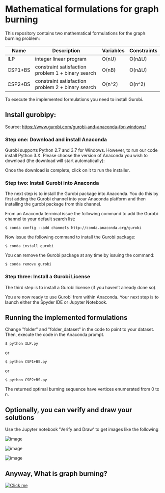 # Mathematical formulations for graph burning
This repository contains two mathematical formulations for the graph burning problem:

| Name  | Description | Variables | Constraints |
| ------------- | ------------- | -------------  | ------------- |
| ILP  | integer linear program  | O(nU) | O(nΔU) |
| CSP1+BS  | constraint satisfaction problem 1 + binary search  | O(nB) | O(nΔU) |
| CSP2+BS  | constraint satisfaction problem 2 + binary search  | O(n^2) | O(n^2) |

To execute the implemented formulations you need to install Gurobi.

## Install gurobipy:

Source: https://www.gurobi.com/gurobi-and-anaconda-for-windows/

### Step one: Download and install Anaconda

Gurobi supports Python 2.7 and 3.7 for Windows. However, to run our code install Python 3.X. Please choose the version of Anaconda you wish to download (the download will start automatically):

Once the download is complete, click on it to run the installer.

### Step two: Install Gurobi into Anaconda

The next step is to install the Gurobi package into Anaconda. You do this by first adding the Gurobi channel into your Anaconda platform and then installing the gurobi package from this channel.

From an Anaconda terminal issue the following command to add the Gurobi channel to your default search list:

```
$ conda config --add channels http://conda.anaconda.org/gurobi
```

Now issue the following command to install the Gurobi package:

```
$ conda install gurobi
```

You can remove the Gurobi package at any time by issuing the command:

```
$ conda remove gurobi
```

### Step three: Install a Gurobi License

The third step is to install a Gurobi license (if you haven’t already done so).

You are now ready to use Gurobi from within Anaconda. Your next step is to launch either the Spyder IDE or Jupyter Notebook.


## Running the implemented formulations

Change "folder" and "folder_dataset" in the code to point to your dataset. Then, execute the code in the Anaconda prompt.

```
$ python ILP.py
```
or
```
$ python CSP1+BS.py
```
or
```
$ python CSP2+BS.py
```

The returned optimal burning sequence have vertices enumerated from 0 to n.

## Optionally, you can verify and draw your solutions

Use the Jupyter notebook 'Verify and Draw' to get images like the following:

![image](https://user-images.githubusercontent.com/9120537/166972154-37f314df-d90e-4152-8443-9d64fe83dd52.png)

![image](https://user-images.githubusercontent.com/9120537/166973826-10c61d4a-d922-4369-b7ac-c2c902f9ba51.png)

![image](https://user-images.githubusercontent.com/9120537/166975421-81a684a5-1940-4839-bb00-87ef163099fb.png)

## Anyway, What is graph burning?

[![Click me](https://img.youtube.com/vi/oxX8ONv_8Pk/0.jpg)](https://www.youtube.com/watch?v=oxX8ONv_8Pk)
